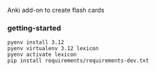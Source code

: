 Anki add-on to create flash cards

### getting-started
```
pyenv install 3.12
pyenv virtualenv 3.12 lexicon
pyenv activate lexicon
pip install requirements/requirements-dev.txt
```